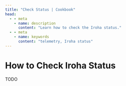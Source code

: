 ```yaml
---
title: "Check Status | Cookbook"
head:
  - - meta
    - name: description
      content: "Learn how to check the Iroha status."
  - - meta
    - name: keywords
      content: "telemetry, Iroha status"
---
```


# How to Check Iroha Status

TODO